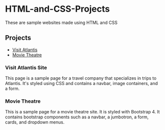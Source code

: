 # HTML-and-CSS-Projects
These are sample websites made using HTML and CSS

## Projects
* [Visit Atlantis](https://github.com/jaredfairchild/HTML-and-CSS-Projects/tree/main/Project)
* [Movie Theatre](https://github.com/jaredfairchild/HTML-and-CSS-Projects/tree/main/bootstrap4_project)

### Visit Atlantis Site
This page is a sample page for a travel company that specializes in trips to Atlantis. It's styled using CSS and contains a navbar, image containers, and a form.

### Movie Theatre
This is a sample page for a movie theatre site. It is styled with Bootstrap 4. It contains bootstrap components such as a navbar, a jumbotron, a form, cards, and dropdown menus.

